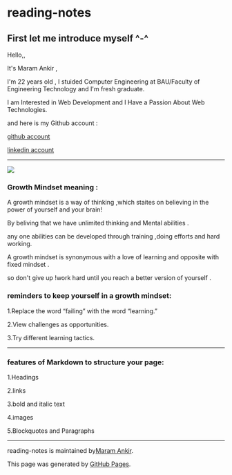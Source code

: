 # reading-notes
## First let me introduce myself ^-^
Hello,, 

It's Maram Ankir , 

I'm 22 years old , I stuided Computer Engineering at BAU/Faculty of Engineering Technology and I'm fresh graduate.

I am Interested in Web Development and I Have a Passion About Web Technologies.

 

and here is my Github account :

[github account](https://github.com/maram-ankir)

[linkedin account](https://www.linkedin.com/in/maramankir/)
****




![](https://media.istockphoto.com/vectors/big-head-human-think-growth-mindset-different-fixed-mindset-concept-vector-id1221116572?k=6&m=1221116572&s=612x612&w=0&h=qPn9ZZ67gE2WsQtIdbrYIg0jW_yXUNidrqPHuWrL1zU=)


### **Growth Mindset meaning :**
A growth mindset is a way of thinking ,which staites on believing in the power of yourself and your brain!

By beliving that we have unlimited thinking and Mental abilities .

any one abilities can be developed through training ,doing efforts and hard working.

A growth mindset is synonymous with a love of learning and opposite with fixed mindset .

so don't give up !work hard until you reach a better version of yourself .


### **reminders to keep yourself in a growth mindset:** 

1.Replace the word “failing” with the word “learning.”

2.View challenges as opportunities.

3.Try different learning tactics.
****
 
### features of Markdown to structure your page:
1.Headings

2.links

3.bold and italic text

4.images

5.Blockquotes and Paragraphs
****
reading-notes is maintained by[Maram Ankir](https://github.com/maram-ankir).

This page was generated by [GitHub Pages](https://pages.github.com/).
